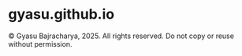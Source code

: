 # gyasu.github.io
© Gyasu Bajracharya, 2025. All rights reserved. Do not copy or reuse without permission.
